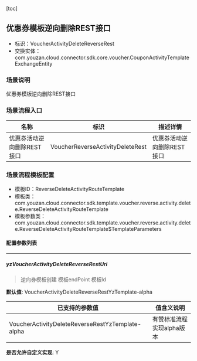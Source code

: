 [toc]

## 优惠券模板逆向删除REST接口
- 标识：VoucherActivityDeleteReverseRest
- 交换实体：com.youzan.cloud.connector.sdk.core.voucher.CouponActivityTemplateExchangeEntity
### 场景说明
优惠券模板逆向删除REST接口
### 场景流程入口

名称 | 标识 | 描述详情
---|---|---
优惠券活动逆向删除REST接口 | VoucherReverseActivityDeleteRest | 优惠券活动逆向删除REST接口

### 场景流程模板配置
- 模板ID：ReverseDeleteActivityRouteTemplate
- 模板类：com.youzan.cloud.connector.sdk.template.voucher.reverse.activity.delete.ReverseDeleteActivityRouteTemplate
- 模板参数类：com.youzan.cloud.connector.sdk.template.voucher.reverse.activity.delete.ReverseDeleteActivityRouteTemplate$TemplateParameters

#### 配置参数列表

---
##### yzVoucherActivityDeleteReverseRestUri
> 逆向券模板创建 模板endPoint 模板Id

**默认值**: VoucherActivityDeleteReverseRestYzTemplate-alpha

已支持的参数值 | 值含义说明
---|---
VoucherActivityDeleteReverseRestYzTemplate-alpha | 有赞标准流程实现alpha版本

**是否允许自定义实现**: Y


